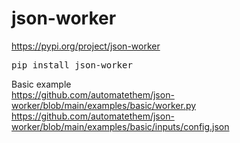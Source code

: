 # json-worker

https://pypi.org/project/json-worker
<pre>
pip install json-worker
</pre>

Basic example  
https://github.com/automatethem/json-worker/blob/main/examples/basic/worker.py   
https://github.com/automatethem/json-worker/blob/main/examples/basic/inputs/config.json
